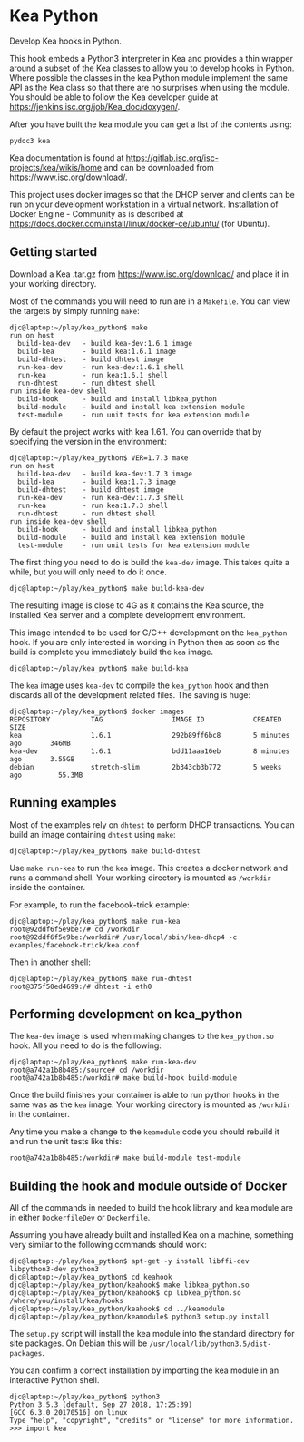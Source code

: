 # Kea Python
Develop Kea hooks in Python.

This hook embeds a Python3 interpreter in Kea and provides a thin wrapper around a subset
of the Kea classes to allow you to develop hooks in Python.  Where possible the classes in
the kea Python module implement the same API as the Kea class so that there are no surprises
when using the module.  You should be able to follow the Kea developer guide at
https://jenkins.isc.org/job/Kea_doc/doxygen/.

After you have built the kea module you can get a list of the contents using:
```
pydoc3 kea
```

Kea documentation is found at https://gitlab.isc.org/isc-projects/kea/wikis/home and can be
downloaded from https://www.isc.org/download/.

This project uses docker images so that the DHCP server and clients can be run on your
development workstation in a virtual network.  Installation of Docker Engine - Community as
is described at https://docs.docker.com/install/linux/docker-ce/ubuntu/ (for Ubuntu).

## Getting started
Download a Kea .tar.gz from https://www.isc.org/download/ and place it in your working
directory.

Most of the commands you will need to run are in a `Makefile`.  You can view the targets
by simply running `make`:
```
djc@laptop:~/play/kea_python$ make
run on host
  build-kea-dev   - build kea-dev:1.6.1 image
  build-kea       - build kea:1.6.1 image
  build-dhtest    - build dhtest image
  run-kea-dev     - run kea-dev:1.6.1 shell
  run-kea         - run kea:1.6.1 shell
  run-dhtest      - run dhtest shell
run inside kea-dev shell
  build-hook      - build and install libkea_python
  build-module    - build and install kea extension module
  test-module     - run unit tests for kea extension module
```

By default the project works with kea 1.6.1.  You can override that by specifying the version
in the environment:
```
djc@laptop:~/play/kea_python$ VER=1.7.3 make
run on host
  build-kea-dev   - build kea-dev:1.7.3 image
  build-kea       - build kea:1.7.3 image
  build-dhtest    - build dhtest image
  run-kea-dev     - run kea-dev:1.7.3 shell
  run-kea         - run kea:1.7.3 shell
  run-dhtest      - run dhtest shell
run inside kea-dev shell
  build-hook      - build and install libkea_python
  build-module    - build and install kea extension module
  test-module     - run unit tests for kea extension module
```

The first thing you need to do is build the `kea-dev` image.  This takes quite a while, but you
will only need to do it once.
```
djc@laptop:~/play/kea_python$ make build-kea-dev
```
The resulting image is close to 4G as it contains the Kea source, the installed Kea server and
a complete development environment.

This image intended to be used for C/C++ development on the `kea_python` hook.  If you are only
interested in working in Python then as soon as the build is complete you immediately build the
`kea` image.
```
djc@laptop:~/play/kea_python$ make build-kea
```
The `kea` image uses `kea-dev` to compile the `kea_python` hook and then discards all of the
development related files.  The saving is huge:
```
djc@laptop:~/play/kea_python$ docker images
REPOSITORY          TAG                 IMAGE ID            CREATED             SIZE
kea                 1.6.1               292b89ff6bc8        5 minutes ago       346MB
kea-dev             1.6.1               bdd11aaa16eb        8 minutes ago       3.55GB
debian              stretch-slim        2b343cb3b772        5 weeks ago         55.3MB
```

## Running examples
Most of the examples rely on `dhtest` to perform DHCP transactions.  You can build an image
containing `dhtest` using `make`:
```
djc@laptop:~/play/kea_python$ make build-dhtest 
```

Use `make run-kea` to run the `kea` image.  This creates a docker network and runs a command
shell.  Your working directory is mounted as `/workdir` inside the container.

For example, to run the facebook-trick example:
```
djc@laptop:~/play/kea_python$ make run-kea
root@92ddf6f5e9be:/# cd /workdir
root@92ddf6f5e9be:/workdir# /usr/local/sbin/kea-dhcp4 -c examples/facebook-trick/kea.conf 
```

Then in another shell:
```
djc@laptop:~/play/kea_python$ make run-dhtest 
root@375f50ed4699:/# dhtest -i eth0
```

## Performing development on kea_python
The `kea-dev` image is used when making changes to the `kea_python.so` hook.  All you need
to do is the following:
```
djc@laptop:~/play/kea_python$ make run-kea-dev 
root@a742a1b8b485:/source# cd /workdir
root@a742a1b8b485:/workdir# make build-hook build-module
```
Once the build finishes your container is able to run python hooks in the same was as the `kea`
image.  Your working directory is mounted as `/workdir` in the container.

Any time you make a change to the `keamodule` code you should rebuild it and run the unit tests
like this:
```
root@a742a1b8b485:/workdir# make build-module test-module
```

## Building the hook and module outside of Docker
All of the commands in needed to build the hook library and kea module are in either `DockerfileDev`
or `Dockerfile`.

Assuming you have already built and installed Kea on a machine, something very similar to the
following commands should work:
```
djc@laptop:~/play/kea_python$ apt-get -y install libffi-dev libpython3-dev python3
djc@laptop:~/play/kea_python$ cd keahook
djc@laptop:~/play/kea_python/keahook$ make libkea_python.so
djc@laptop:~/play/kea_python/keahook$ cp libkea_python.so /where/you/install/kea/hooks
djc@laptop:~/play/kea_python/keahook$ cd ../keamodule
djc@laptop:~/play/kea_python/keamodule$ python3 setup.py install
```
The `setup.py` script will install the kea module into the standard directory for site packages.
On Debian this will be `/usr/local/lib/python3.5/dist-packages`.

You can confirm a correct installation by importing the kea module in an interactive Python shell.
```
djc@laptop:~/play/kea_python$ python3
Python 3.5.3 (default, Sep 27 2018, 17:25:39) 
[GCC 6.3.0 20170516] on linux
Type "help", "copyright", "credits" or "license" for more information.
>>> import kea
```
